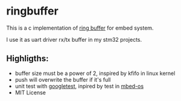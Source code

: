 # ringbuffer

This is a c implementation of [ring buffer](https://en.wikipedia.org/wiki/Circular_buffer) for embed system. 

I use it as uart driver rx/tx buffer in my stm32 projects.

## Highligths:

- buffer size must be a power of 2, inspired by kfifo in linux kernel
- push will overwrite the buffer if it's full
- unit test with [googletest](https://github.com/google/googletest), inpired by test in [mbed-os](https://github.com/ARMmbed/mbed-os/blob/master/TESTS/mbedmicro-rtos-mbed/CircularBuffer/main.cpp)
- MIT License


